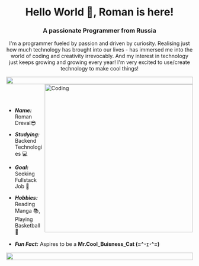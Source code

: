 <h1 align="center">Hello World 👋, Roman is here!</h1>
<h3 align="center">A passionate Programmer from Russia</h3>
<p align="center">I'm a programmer fueled by passion and driven by curiosity. Realising just how much technology has brought into our lives - has immersed me into the world of coding and creativity irrevocably. And my interest in technology just keeps growing and growing every year! I'm very excited to use/create technology to make cool things!</p>

<img src="https://i.imgur.com/dBaSKWF.gif" height="20" width="100%">

<img align="right" alt="Coding" width="400" src="https://user-images.githubusercontent.com/74038190/229223263-cf2e4b07-2615-4f87-9c38-e37600f8381a.gif">

<br><br>

- ***Name:*** Roman Dreval😎
  
- ***Studying:*** Backend Technologies 💻
  
- ***Goal:*** Seeking Fullstack Job 🎯
  
- ***Hobbies:*** Reading Manga 📚, Playing Basketball 🏀
  
- ***Fun Fact:*** Aspires to be a **Mr.Cool_Buisness_Cat (=^･ｪ･^=)**


<img src="https://i.imgur.com/dBaSKWF.gif" height="20" width="100%">
